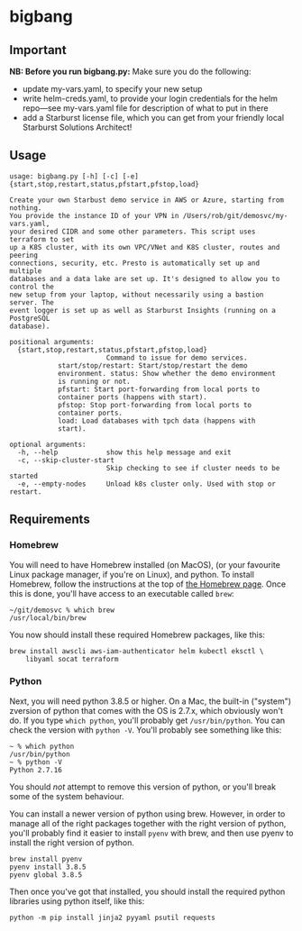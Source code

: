 # bigbang

## Important

**NB: Before you run bigbang.py:** Make sure you do the following:

- update my-vars.yaml, to specify your new setup
- write helm-creds.yaml, to provide your login credentials for the helm repo—see
  my-vars.yaml file for description of what to put in there
- add a Starburst license file, which you can get from your friendly local
  Starburst Solutions Architect!

## Usage

```
usage: bigbang.py [-h] [-c] [-e] {start,stop,restart,status,pfstart,pfstop,load}

Create your own Starbust demo service in AWS or Azure, starting from nothing.
You provide the instance ID of your VPN in /Users/rob/git/demosvc/my-vars.yaml,
your desired CIDR and some other parameters. This script uses terraform to set
up a K8S cluster, with its own VPC/VNet and K8S cluster, routes and peering
connections, security, etc. Presto is automatically set up and multiple
databases and a data lake are set up. It's designed to allow you to control the
new setup from your laptop, without necessarily using a bastion server. The
event logger is set up as well as Starburst Insights (running on a PostgreSQL
database).

positional arguments:
  {start,stop,restart,status,pfstart,pfstop,load}
                        Command to issue for demo services.
			start/stop/restart: Start/stop/restart the demo
			environment. status: Show whether the demo environment
			is running or not.
			pfstart: Start port-forwarding from local ports to
			container ports (happens with start).
			pfstop: Stop port-forwarding from local ports to
			container ports.
			load: Load databases with tpch data (happens with
			start).

optional arguments:
  -h, --help            show this help message and exit
  -c, --skip-cluster-start
                        Skip checking to see if cluster needs to be started
  -e, --empty-nodes     Unload k8s cluster only. Used with stop or restart.
```

## Requirements

### Homebrew

You will need to have Homebrew installed (on MacOS), (or your favourite Linux
package manager, if you're on Linux), and python. To install Homebrew, follow
the instructions at the top of [the Homebrew page](https://brew.sh). Once this
is done, you'll have access to an executable called `brew`:

```
~/git/demosvc % which brew  
/usr/local/bin/brew
```

You now should install these required Homebrew packages, like this:

```
brew install awscli aws-iam-authenticator helm kubectl eksctl \
    libyaml socat terraform
```

### Python

Next, you will need python 3.8.5 or higher. On a Mac, the built-in ("system")
zversion of python that comes with the OS is 2.7.x, which obviously won't do. If
you type `which python`, you'll probably get `/usr/bin/python`. You can check
the version with `python -V`. You'll probably see something like this:

```
~ % which python
/usr/bin/python
~ % python -V
Python 2.7.16
```

You should _not_ attempt to remove this version of python, or you'll break some
of the system behaviour.

You can install a newer version of python using brew. However, in order to
manage all of the right packages together with the right version of python,
you'll probably find it easier to install `pyenv` with brew, and then use pyenv
to install the right version of python.

```
brew install pyenv
pyenv install 3.8.5
pyenv global 3.8.5
```

Then once you've got that installed, you should install the required python
libraries using python itself, like this:

`python -m pip install jinja2 pyyaml psutil requests`
